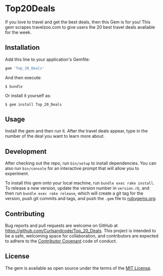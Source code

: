 # Top20Deals

If you love to travel and get the best deals, then this Gem is for you! This gem scrapes travelzoo.com to give users the 20 best travel deals avaliable for the week.

## Installation

Add this line to your application's Gemfile:

```ruby
gem 'Top_20_Deals'
```

And then execute:

    $ bundle

Or install it yourself as:

    $ gem install Top_20_Deals

## Usage

Install the gem and then run it. After the travel deals appear, type in the number of the deal you want to learn more about.

## Development

After checking out the repo, run `bin/setup` to install dependencies. You can also run `bin/console` for an interactive prompt that will allow you to experiment.

To install this gem onto your local machine, run `bundle exec rake install`. To release a new version, update the version number in `version.rb`, and then run `bundle exec rake release`, which will create a git tag for the version, push git commits and tags, and push the `.gem` file to [rubygems.org](https://rubygems.org).

## Contributing

Bug reports and pull requests are welcome on GitHub at https://github.com/Curlsandcode/Top_20_Deals. This project is intended to be a safe, welcoming space for collaboration, and contributors are expected to adhere to the [Contributor Covenant](http://contributor-covenant.org) code of conduct.


## License

The gem is available as open source under the terms of the [MIT License](http://opensource.org/licenses/MIT).


